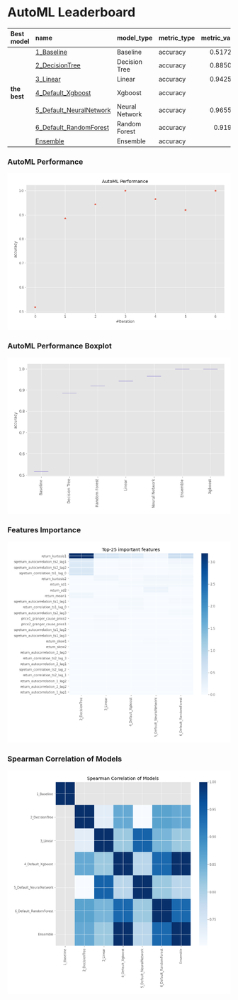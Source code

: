 # AutoML Leaderboard

| Best model   | name                                                         | model_type     | metric_type   |   metric_value |   train_time |
|:-------------|:-------------------------------------------------------------|:---------------|:--------------|---------------:|-------------:|
|              | [1_Baseline](1_Baseline/README.md)                           | Baseline       | accuracy      |       0.517241 |         2.59 |
|              | [2_DecisionTree](2_DecisionTree/README.md)                   | Decision Tree  | accuracy      |       0.885057 |         9.24 |
|              | [3_Linear](3_Linear/README.md)                               | Linear         | accuracy      |       0.942529 |         8.87 |
| **the best** | [4_Default_Xgboost](4_Default_Xgboost/README.md)             | Xgboost        | accuracy      |       1        |         9.17 |
|              | [5_Default_NeuralNetwork](5_Default_NeuralNetwork/README.md) | Neural Network | accuracy      |       0.965517 |         6.55 |
|              | [6_Default_RandomForest](6_Default_RandomForest/README.md)   | Random Forest  | accuracy      |       0.91954  |        12.25 |
|              | [Ensemble](Ensemble/README.md)                               | Ensemble       | accuracy      |       1        |         0.29 |

### AutoML Performance
![AutoML Performance](ldb_performance.png)

### AutoML Performance Boxplot
![AutoML Performance Boxplot](ldb_performance_boxplot.png)

### Features Importance
![features importance across models](features_heatmap.png)



### Spearman Correlation of Models
![models spearman correlation](correlation_heatmap.png)

